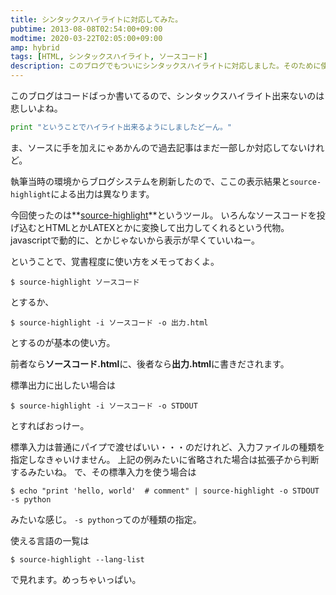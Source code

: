 ```yaml
---
title: シンタックスハイライトに対応してみた。
pubtime: 2013-08-08T02:54:00+09:00
modtime: 2020-03-22T02:05:00+09:00
amp: hybrid
tags: [HTML, シンタックスハイライト, ソースコード]
description: このブログでもついにシンタックスハイライトに対応しました。そのために使用した「source-highlight」というツールの使い方の解説です。
---
```


このブログはコードばっか書いてるので、シンタックスハイライト出来ないのは悲しいよね。
``` python
print "ということでハイライト出来るようにしましたどーん。"
```
ま、ソースに手を加えにゃあかんので過去記事はまだ一部しか対応してないけれど。

<PS date="2020-03-22" level={1}>

執筆当時の環境からブログシステムを刷新したので、ここの表示結果と`source-highlight`による出力は異なります。

</PS>

今回使ったのは**[source-highlight](http://www.gnu.org/software/src-highlite/)**というツール。
いろんなソースコードを投げ込むとHTMLとかLATEXとかに変換して出力してくれるという代物。
javascriptで動的に、とかじゃないから表示が早くていいねー。

ということで、覚書程度に使い方をメモっておくよ。
``` shell
$ source-highlight ソースコード
```
とするか、
``` shell
$ source-highlight -i ソースコード -o 出力.html
```
とするのが基本の使い方。

前者なら**ソースコード.html**に、後者なら**出力.html**に書きだされます。

標準出力に出したい場合は
``` shell
$ source-highlight -i ソースコード -o STDOUT
```
とすればおっけー。

標準入力は普通にパイプで渡せばいい・・・のだけれど、入力ファイルの種類を指定しなきゃいけません。
上記の例みたいに省略された場合は拡張子から判断するみたいね。
で、その標準入力を使う場合は
``` shell
$ echo "print 'hello, world'  # comment" | source-highlight -o STDOUT -s python
```
みたいな感じ。
`-s python`ってのが種類の指定。

使える言語の一覧は
``` shell
$ source-highlight --lang-list
```
で見れます。めっちゃいっぱい。
